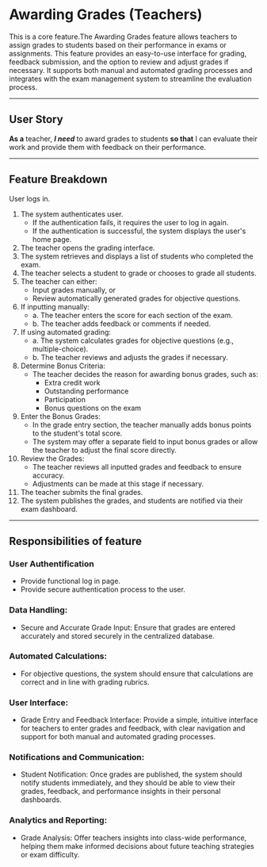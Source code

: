 # Awarding Grades (Teachers)

This is a core feature.The Awarding Grades feature allows teachers to assign grades to students based on their performance in exams or assignments. This feature provides an easy-to-use interface for grading, feedback submission, and the option to review and adjust grades if necessary. It supports both manual and automated grading processes and integrates with the exam management system to streamline the evaluation process.

---

## User Story

**As a** teacher, ***I need*** to award grades to students **so that** I can evaluate their work and provide them with feedback on their performance.

---

## Feature Breakdown
User logs in.
1. The system authenticates user.
   - If the authentication fails, it requires the user to log in again.
   - If the authentication is successful, the system displays the user's home page.
2. The teacher opens the grading interface.
3. The system retrieves and displays a list of students who completed the exam.
4. The teacher selects a student to grade or chooses to grade all students.
5. The teacher can either:
    - Input grades manually, or
    - Review automatically generated grades for objective questions.
6. If inputting manually:
    - a. The teacher enters the score for each section of the exam.
    - b. The teacher adds feedback or comments if needed.
7. If using automated grading:
    - a. The system calculates grades for objective questions (e.g., multiple-choice).
    - b. The teacher reviews and adjusts the grades if necessary.
8. Determine Bonus Criteria:
    - The teacher decides the reason for awarding bonus grades, such as:
        - Extra credit work
        - Outstanding performance
        - Participation
        - Bonus questions on the exam
9. Enter the Bonus Grades:
    - In the grade entry section, the teacher manually adds bonus points to the student's total score.
    - The system may offer a separate field to input bonus grades or allow the teacher to adjust the final score directly.
10. Review the Grades:
    - The teacher reviews all inputted grades and feedback to ensure accuracy.
    - Adjustments can be made at this stage if necessary.
11. The teacher submits the final grades.
12. The system publishes the grades, and students are notified via their exam dashboard.

---

## Responsibilities of feature

### User Authentification
- Provide functional log in page.
- Provide secure authentication process to the user.

### Data Handling:
- Secure and Accurate Grade Input:
Ensure that grades are entered accurately and stored securely in the centralized database.

### Automated Calculations:
- For objective questions, the system should ensure that calculations are correct and in line with grading rubrics.

### User Interface:
- Grade Entry and Feedback Interface:
Provide a simple, intuitive interface for teachers to enter grades and feedback, with clear navigation and support for both manual and automated grading processes.
### Notifications and Communication:
- Student Notification:
Once grades are published, the system should notify students immediately, and they should be able to view their grades, feedback, and performance insights in their personal dashboards.
### Analytics and Reporting:
- Grade Analysis:
Offer teachers insights into class-wide performance, helping them make informed decisions about future teaching strategies or exam difficulty.